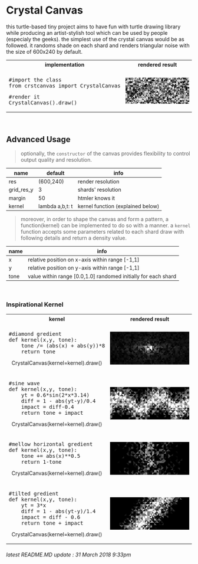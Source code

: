 # Crystal Canvas
this turtle-based tiny project aims to have fun with turtle drawing library while producing an artist-stylish tool which can be used by people (especialy the geeks). the simplest use of the crystal canvas would be as followed. it randoms shade on each shard and renders triangular noise with the size of 600x240 by default.

<table>
    <tr>
        <th width="35%">implementation</th>
        <th width="65%">rendered result</th>
    </tr>
    <tr>
        <td colspan="2"></td>
    </tr>
    <tr>
        <td><pre>
#import the class
from crstcanvas import CrystalCanvas</pre>
            <pre>
#render it
CrystalCanvas().draw()</pre></td>
        <td>
            <img src="./mdsource/example_0.png">
        </td>
    </tr>
</table>
</br>

## Advanced Usage

> optionally, the `constructor` of the canvas provides flexibility to control output quality and resolution.

|name       |default         |info                              |
|-----------|----------------|------------------                |
|res        |(600,240)       |render resolution                 |
|grid_res_y |3               |shards' resolution                |
|margin     |50              |htmler knows it                   |
|kernel     |lambda a,b,t: t |kernel function (explained below) |

> moreover, in order to shape the canvas and form a pattern, a function(kernel) can be implemented to do so with a manner.
> a `kernel` function accepts some parameters related to each shard draw with following details and return a density value.

|name    |info                                                          |
|--------|--------------------------------------------------------------|
|x       |relative position on x-axis within range [-1,1]               |
|y       |relative position on y-axis within range [-1,1]               |
|tone    |value within range [0.0,1.0] randomed initially for each shard|

</br>

### Inspirational Kernel
<table>
    <tr>
        <th width="35%">kernel</th>
        <th width="65%">rendered result</th>
    </tr>
    <tr>
        <td colspan="2"> </td>
    </tr>
    <tr>
        <td><pre>
#diamond gredient
def kernel(x,y, tone):
    tone /= (abs(x) + abs(y))*8
    return tone</pre><p align="center">CrystalCanvas(kernel=kernel).draw()</p></td>
        <td><img src="./mdsource/example_1.png"></td>
    </tr>
    <tr>
        <td colspan="2"></td>
    </tr>
    <tr>
        <td><pre>
#sine wave
def kernel(x,y, tone):
    yt = 0.6*sin(2*x*3.14)
    diff = 1 - abs(yt-y)/0.4
    impact = diff-0.4
    return tone + impact</pre><p align="center">CrystalCanvas(kernel=kernel).draw()</p></td>
        <td>
            <img src="./mdsource/example_2.png">
        </td>
    </tr>
    <tr>
        <td colspan="2"> </td>
    </tr>
    <tr>
        <td><pre>
#mellow horizontal gredient
def kernel(x,y, tone):
    tone += abs(x)**0.5
    return 1-tone</pre><p align="center">CrystalCanvas(kernel=kernel).draw()</p></td>
        <td>
            <img src="./mdsource/example_3.png">
        </td>
    </tr>
    <tr>
        <td colspan="2"></td>
    </tr>
    <tr>
        <td><div class="highlight highlight-source-python"><pre>
#tilted gredient
def kernel(x,y, tone):
    yt = 3*x
    diff = 1 - abs(yt-y)/1.4
    impact = diff - 0.6
    return tone + impact</pre><p align="center">CrystalCanvas(kernel=kernel).draw()</p></td>
        <td>
            <img src="./mdsource/example_4.png">
        </td>
    </tr>
</table>

###### latest README.MD update : 31 March 2018 9:33pm
